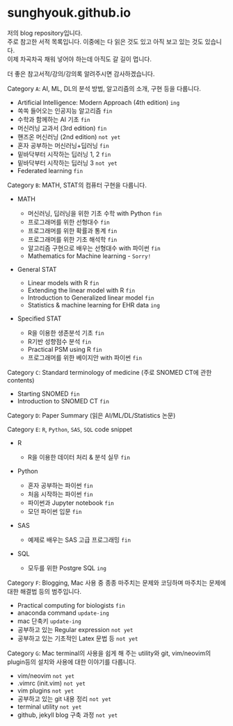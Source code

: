 # sunghyouk.github.io

저의 blog repository입니다.  
주로 참고한 서적 목록입니다. 이중에는 다 읽은 것도 있고 아직 보고 있는 것도 있습니다.  
이제 차곡차곡 채워 넣어야 하는데 아직도 갈 길이 멉니다.  

더 좋은 참고서적/강의/강의록 알려주시면 감사하겠습니다.  

Category `A`: AI, ML, DL의 분석 방법, 알고리즘의 소개, 구현 등을 다룹니다.  

- Artificial Intelligence: Modern Approach (4th edition) `ing`
- 쏙쏙 들어오는 인공지능 알고리즘 `fin`
- 수학과 함께하는 AI 기초 `fin`
- 머신러닝 교과서 (3rd edition) `fin`
- 핸즈온 머신러닝 (2nd edition) `not yet`
- 혼자 공부하는 머신러닝+딥러닝 `fin`
- 밑바닥부터 시작하는 딥러닝 1, 2 `fin`
- 밑바닥부터 시작하는 딥러닝 3 `not yet`
- Federated learning `fin`

Category `B`: MATH, STAT의 컴퓨터 구현을 다룹니다.  

- MATH
  - 머신러닝, 딥러닝을 위한 기초 수학 with Python `fin`
  - 프로그래머를 위한 선형대수 `fin`
  - 프로그래머를 위한 확률과 통계 `fin`
  - 프로그래머를 위한 기초 해석학 `fin`
  - 알고리즘 구현으로 배우는 선형대수 with 파이썬 `fin`
  - Mathematics for Machine learning - `Sorry!`

- General STAT
  - Linear models with R `fin`
  - Extending the linear model with R `fin`
  - Introduction to Generalized linear model `fin`
  - Statistics & machine learning for EHR data `ing`
  
- Specified STAT
  - R을 이용한 생존분석 기초 `fin`
  - R기반 성향점수 분석 `fin`
  - Practical PSM using R `fin`
  - 프로그래머를 위한 베이지안 with 파이썬 `fin`

Category `C`: Standard terminology of medicine (주로 SNOMED CT에 관한 contents)  

- Starting SNOMED `fin`
- Introduction to SNOMED CT `fin`

Category `D`: Paper Summary (읽은 AI/ML/DL/Statistics 논문)  

Category `E`: `R`, `Python`, `SAS`, `SQL` code snippet  

- R
  - R을 이용한 데이터 처리 & 분석 실무 `fin`

- Python
  - 혼자 공부하는 파이썬 `fin`
  - 처음 시작하는 파이썬 `fin`
  - 파이썬과 Jupyter notebook `fin`
  - 모던 파이썬 입문 `fin`

- SAS
  - 예제로 배우는 SAS 고급 프로그래밍 `fin`

- SQL
  - 모두를 위한 Postgre SQL `ing`

Category `F`: Blogging, Mac 사용 중 종종 마주치는 문제와 코딩하며 마주치는 문제에 대한 해결법 등의 범주입니다.  

- Practical computing for biologists `fin`
- anaconda command `update-ing`
- mac 단축키 `update-ing`
- 공부하고 있는 Regular expression `not yet`
- 공부하고 있는 기초적인 Latex 문법 등 `not yet`

Category `G`: Mac terminal의 사용을 쉽게 해 주는 utility와 git, vim/neovim의 plugin등의 설치와 사용에 대한 이야기를 다룹니다.  

- vim/neovim `not yet`
- .vimrc (init.vim) `not yet`
- vim plugins `not yet`
- 공부하고 있는 git 내용 정리 `not yet`
- terminal utility `not yet`
- github, jekyll blog 구축 과정 `not yet`

